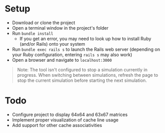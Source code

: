 # Setup

* Download or clone the project
* Open a terminal window in the project's folder
* Run `bundle install`
  * If you get an error, you may need to look up how to install Ruby (and/or Rails) onto your system
* Run `bundle exec rails s` to launch the Rails web server (depending on your Ruby configuration, entering `rails s` may also work)
* Open a browser and navigate to `localhost:3000`

> Note: The tool isn't configured to stop a simulation currently in progress. When switching between simulations, refresh the page to stop the current simulation before starting the next simulation.

# Todo
* Configure project to display 64x64 and 63x67 matrices
* Implement proper visualization of cache line usage
* Add support for other cache associativities
